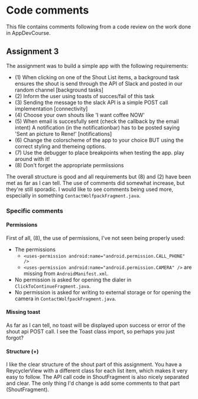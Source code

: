 # Code comments
This file contains comments following from
a code review on the work done in AppDevCourse.

## Assignment 3
The assignment was to build a simple
app with the following requirements:

* (1) When clicking on one of the Shout List items, a background task ensures the shout is send through the API of Slack and posted in our random channel [background tasks]
* (2) Inform the user using toasts of succes/fail of this task
* (3) Sending the message to the slack API is a simple POST call implementation [connectivity]
* (4) Choose your own shouts like 'I want coffee NOW'
* (5) When email is succesfully sent (check the callback by the email intent) A notification (in the notificationbar) has to be posted saying 'Sent an picture to Rene!' [notifications]
* (6) Change the colorscheme of the app to your choice BUT using the correct styling and themeing options.
* (7) Use the debugger to place breakpoints when testing the app. play around with it!
* (8) Don't forget the appropriate permiissions

The overall structure is good and all requirements but (8) and (2) have been met as far as I can tell. The use of comments did somewhat
increase, but they're still sporadic. 
I would like to see comments being used more,
especially in something `ContactWolfpackFragment.java`.

### Specific comments

#### Permissions

First of all,  (8), the use of permissions,
I've not seen being properly used:
* The permissions    
	* `<uses-permission android:name="android.permission.CALL_PHONE" />` 
	* `<uses-permission android:name="android.permission.CAMERA" />` are missing from `AndroidManifest.xml`.
* No permission is asked for opening the dialer in `ClickToContinueFragment.java`.
* No permission is asked for writing to external storage or for opening the camera in `ContactWolfpackFragment.java`.

#### Missing toast
As far as I can tell, no toast will be displayed upon success or error
of the shout api POST call. I see the Toast class import, so perhaps
you just forgot?

#### Structure (+)
I like the clear structure of the shout part of this assignment.
You have a ReycyclerView with a different class for each list item,
which makes it very easy to follow. The API call code in ShoutFragment
is also nicely separated and clear. The only thing I'd change is add some
comments to that part (ShoutFragment).